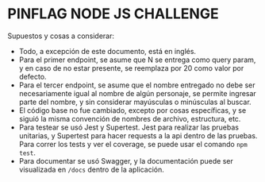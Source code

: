 # PINFLAG NODE JS CHALLENGE

Supuestos y cosas a considerar:
- Todo, a excepción de este documento, está en inglés.
- Para el primer endpoint, se asume que N se entrega como query param, y en caso de no estar presente, se reemplaza por 20 como valor por defecto.
- Para el tercer endpoint, se asume que el nombre entregado no debe ser necesariamente igual al nombre de algún personaje, se permite ingresar parte del nombre, y sin considerar mayúsculas o minúsculas al buscar.
- El código base no fue cambiado, excepto por cosas específicas, y se siguió la misma convención de nombres de archivo, estructura, etc.
- Para testear se usó Jest y Supertest. Jest para realizar las pruebas unitarias, y Supertest para hacer requests a la api dentro de las pruebas. Para correr los tests y ver el coverage, se puede usar el comando `npm test`.
- Para documentar se usó Swagger, y la documentación puede ser visualizada en `/docs` dentro de la aplicación.